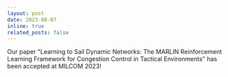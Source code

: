 ```yaml
---
layout: post
date: 2023-08-07 
inline: true
related_posts: false
---
```


Our paper "Learning to Sail Dynamic Networks: The MARLIN Reinforcement Learning Framework for Congestion Control in Tactical Environments" has been accepted at MILCOM 2023!